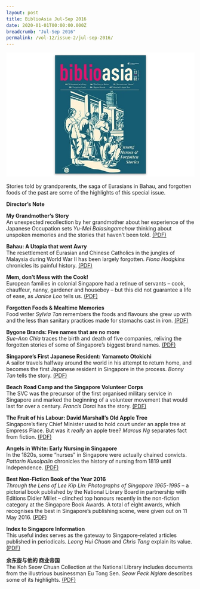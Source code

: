 ```yaml
---
layout: post
title: BiblioAsia Jul-Sep 2016
date: 2020-01-01T00:00:00.000Z
breadcrumb: "Jul-Sep 2016"
permalink: /vol-12/issue-2/jul-sep-2016/
---
```


<img src="/images/Vol-12-issue-2/vol12_iss2.JPG">  


Stories told by grandparents, the saga of Eurasians in Bahau, and forgotten foods of the past are some of the highlights of this special issue.

**Director’s Note**

**My Grandmother’s Story** <br>
An unexpected recollection by her grandmother about her experience of the Japanese Occupation sets *Yu-Mei Balasingamchow* thinking about unspoken memories and the stories that haven’t been told. [(PDF)](/files/past-issues/pdf/vol-12/v12-issue2_Grandmother.pdf)

**Bahau: A Utopia that went Awry** <br>
The resettlement of Eurasian and Chinese Catholics in the jungles of Malaysia during World War II has been largely forgotten. *Fiona Hodgkins* chronicles its painful history. [(PDF)](/files/past-issues/pdf/vol-12/v12-issue2_Bahau.pdf)

**Mem, don’t Mess with the Cook!** <br>
European families in colonial Singapore had a retinue of servants – cook, chauffeur, nanny, gardener and houseboy – but this did not guarantee a life of ease, as *Janice Loo* tells us. [(PDF)](/files/past-issues/pdf/vol-12/v12-issue2_Mem.pdf)

**Forgotten Foods & Mealtime Memories** <br>
Food writer *Sylvia Tan* remembers the foods and flavours she grew up with and the less than sanitary practices made for stomachs cast in iron. [(PDF)](/files/past-issues/pdf/vol-12/v12-issue2_ForgottenFoods.pdf)

**Bygone Brands: Five names that are no more**<br>
*Sue-Ann Chia* traces the birth and death of five companies, reliving the forgotten stories of some of Singapore’s biggest brand names. [(PDF)](/files/past-issues/pdf/vol-12/v12-issue2_BygoneBrands.pdf)

**Singapore’s First Japanese Resident: Yamamoto Otokichi** <br>
A sailor travels halfway around the world in his attempt to return home, and becomes the first Japanese resident in Singapore in the process. *Bonny Tan* tells the story. [(PDF)](/files/past-issues/pdf/vol-12/v12-issue2_Yamamoto.pdf)

**Beach Road Camp and the Singapore Volunteer Corps** <br>
The SVC was the precursor of the first organised military service in Singapore and marked the beginning of a volunteer movement that would last for over a century. *Francis Dorai* has the story. [(PDF)](/files/past-issues/pdf/vol-12/v12-issue2_VolunteerCorps.pdf)

**The Fruit of his Labour: David Marshall’s Old Apple Tree** <br>
Singapore’s fiery Chief Minister used to hold court under an apple tree at Empress Place. But was it *really* an apple tree? *Marcus Ng* separates fact from fiction. [(PDF)](/files/past-issues/pdf/vol-12/v12-issue2_Marshall.pdf)

**Angels in White: Early Nursing in Singapore** <br>
In the 1820s, some “nurses” in Singapore were actually chained convicts. *Pattarin Kusolpalin* chronicles the history of nursing from 1819 until Independence. [(PDF)](/files/past-issues/pdf/vol-12/v12-issue2_AngelsWhite.pdf)

**Best Non-Fiction Book of the Year 2016** <br>
*Through the Lens of Lee Kip Lin: Photographs of Singapore 1965-1995* – a pictorial book published by the National Library Board in partnership with Editions Didier Millet – clinched top honours recently in the non-fiction category at the Singapore Book Awards. A total of eight awards, which recognises the best in Singapore’s publishing scene, were given out on 11 May 2016. [(PDF)](/files/past-issues/pdf/vol-12/v12-issue2_NonFiction.pdf)

**Index to Singapore Information** <br>
This useful index serves as the gateway to Singapore-related articles published in periodicals. *Leong Hui Chuan* and *Chris Tang* explain its value. [(PDF)](/files/past-issues/pdf/vol-12/v12-issue2_Index.pdf)

**余东旋与他的 商业帝国** <br>
The Koh Seow Chuan Collection at the National Library includes documents from the illustrious businessman Eu Tong Sen. *Seow Peck Ngiam* describes some of its highlights. [(PDF)](/files/past-issues/pdf/vol-12/v12-issue2_EuTongSen.pdf)













